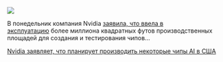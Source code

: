 <!--2025-04-14 14:20:47-->
<div class="yb">
  <div class="rss habr"><img src="https://habrastorage.org/getpro/habr/upload_files/96e/e82/fa1/96ee82fa1cd5909b768cbc43ce4b7710.png" /><p>В понедельник компания Nvidia&nbsp;<a href="https://blogs.nvidia.com/blog/nvidia-manufacture-american-made-ai-supercomputers-us/">заявила, что ввела в эксплуатацию</a>&nbsp;более миллиона квадратных футов производственных площадей для создания и тестирования чипов... <p class="titl"><a href="https://habr.com/ru/companies/bothub/news/900756/?utm_source=habrahabr&utm_medium=rss&utm_campaign=900756">Nvidia заявляет, что планирует производить некоторые чипы AI в США</a></p></div>
</div>
